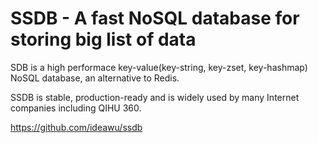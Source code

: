 
# SSDB - A fast NoSQL database for storing big list of data

SDB is a high performace key-value(key-string, key-zset, key-hashmap) NoSQL database, an alternative to Redis.

SSDB is stable, production-ready and is widely used by many Internet companies including QIHU 360.

https://github.com/ideawu/ssdb

